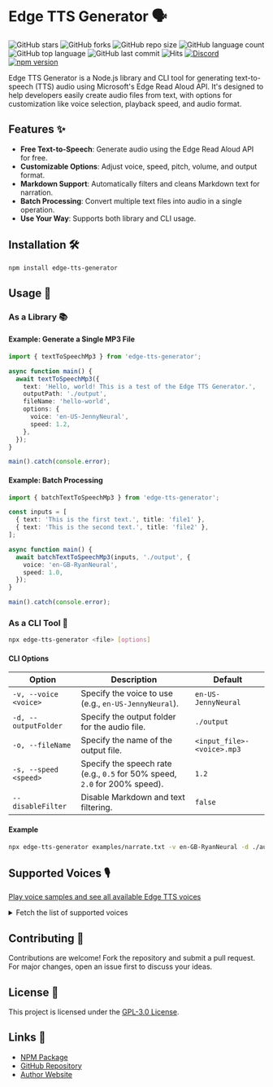 # Edge TTS Generator 🗣️

![GitHub stars](https://img.shields.io/github/stars/travisvn/edge-tts-generator?style=social)
![GitHub forks](https://img.shields.io/github/forks/travisvn/edge-tts-generator?style=social)
![GitHub repo size](https://img.shields.io/github/repo-size/travisvn/edge-tts-generator)
![GitHub language count](https://img.shields.io/github/languages/count/travisvn/edge-tts-generator)
![GitHub top language](https://img.shields.io/github/languages/top/travisvn/edge-tts-generator)
![GitHub last commit](https://img.shields.io/github/last-commit/travisvn/edge-tts-generator?color=red)
![Hits](https://hits.seeyoufarm.com/api/count/incr/badge.svg?url=https%3A%2F%2Fgithub.com%2Ftravisvn%2Fedge-tts-generator&count_bg=%2379C83D&title_bg=%23555555&icon=&icon_color=%23E7E7E7&title=hits&edge_flat=false)
[![Discord](https://img.shields.io/badge/Discord-Voice_AI_%26_TTS_Tools-blue?logo=discord&logoColor=white)](https://discord.gg/GkFbBCBqJ6)
[![npm version](https://badge.fury.io/js/edge-tts-generator.svg)](https://www.npmjs.com/package/edge-tts-generator)  


Edge TTS Generator is a Node.js library and CLI tool for generating text-to-speech (TTS) audio using Microsoft's Edge Read Aloud API. It's designed to help developers easily create audio files from text, with options for customization like voice selection, playback speed, and audio format.

## Features ✨

- **Free Text-to-Speech**: Generate audio using the Edge Read Aloud API for free.
- **Customizable Options**: Adjust voice, speed, pitch, volume, and output format.
- **Markdown Support**: Automatically filters and cleans Markdown text for narration.
- **Batch Processing**: Convert multiple text files into audio in a single operation.
- **Use Your Way**: Supports both library and CLI usage.

## Installation 🛠️

```bash
npm install edge-tts-generator
```

## Usage 🚀

### As a Library 📚

#### Example: Generate a Single MP3 File

```typescript
import { textToSpeechMp3 } from 'edge-tts-generator';

async function main() {
  await textToSpeechMp3({
    text: 'Hello, world! This is a test of the Edge TTS Generator.',
    outputPath: './output',
    fileName: 'hello-world',
    options: {
      voice: 'en-US-JennyNeural',
      speed: 1.2,
    },
  });
}

main().catch(console.error);
```

#### Example: Batch Processing

```typescript
import { batchTextToSpeechMp3 } from 'edge-tts-generator';

const inputs = [
  { text: 'This is the first text.', title: 'file1' },
  { text: 'This is the second text.', title: 'file2' },
];

async function main() {
  await batchTextToSpeechMp3(inputs, './output', {
    voice: 'en-GB-RyanNeural',
    speed: 1.0,
  });
}

main().catch(console.error);
```

### As a CLI Tool 🔧

```bash
npx edge-tts-generator <file> [options]
```

#### CLI Options

| Option                | Description                                                                | Default                    |
| --------------------- | -------------------------------------------------------------------------- | -------------------------- |
| `-v, --voice <voice>` | Specify the voice to use (e.g., `en-US-JennyNeural`).                      | `en-US-JennyNeural`        |
| `-d, --outputFolder`  | Specify the output folder for the audio file.                              | `./output`                 |
| `-o, --fileName`      | Specify the name of the output file.                                       | `<input_file>-<voice>.mp3` |
| `-s, --speed <speed>` | Specify the speech rate (e.g., `0.5` for 50% speed, `2.0` for 200% speed). | `1.2`                      |
| `--disableFilter`     | Disable Markdown and text filtering.                                       | `false`                    |

#### Example

```bash
npx edge-tts-generator examples/narrate.txt -v en-GB-RyanNeural -d ./audio -s 1.2
```

## Supported Voices 🎙️

[Play voice samples and see all available Edge TTS voices](https://tts.travisvn.com/)

<details>
  <summary>Fetch the list of supported voices</summary>

```typescript
import { EdgeTTSClient } from 'edge-tts-generator';

async function fetchVoices() {
  const client = new EdgeTTSClient();
  const voices = await client.getVoices();
  console.log(voices);
}

fetchVoices().catch(console.error);
```
</details>

## Contributing 🤝

Contributions are welcome! Fork the repository and submit a pull request. For major changes, open an issue first to discuss your ideas.

## License 📜

This project is licensed under the [GPL-3.0 License](https://www.gnu.org/licenses/gpl-3.0).

## Links 🔗

- [NPM Package](https://www.npmjs.com/package/edge-tts-generator)
- [GitHub Repository](https://github.com/travisvn/edge-tts-generator)
- [Author Website](https://travis.engineer)
